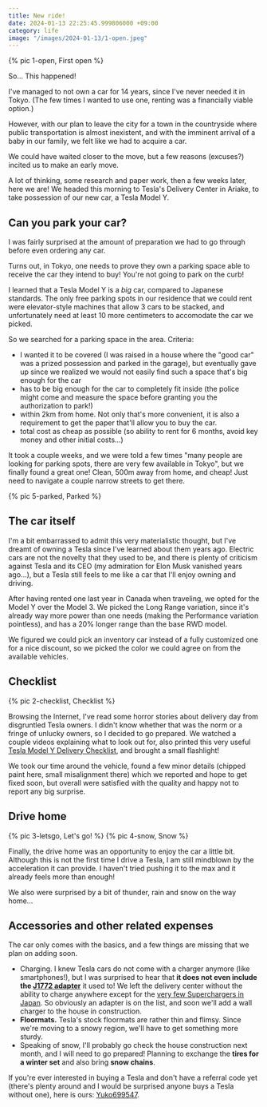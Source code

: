 ```yaml
---
title: New ride!
date: 2024-01-13 22:25:45.999806000 +09:00
category: life
image: "/images/2024-01-13/1-open.jpeg"
---
```


<p class="flex-centered">
  {% pic 1-open, First open %}
</p>

So... This happened!

I've managed to not own a car for 14 years, since I've never needed it in Tokyo. (The few times I wanted to use one, renting was a financially viable option.)

However, with our plan to leave the city for a town in the countryside where public transportation is almost inexistent, and with the imminent arrival of a baby in our family, we felt like we had to acquire a car.

We could have waited closer to the move, but a few reasons (excuses?) incited us to make an early move.

A lot of thinking, some research and paper work, then a few weeks later, here we are! We headed this morning to Tesla's Delivery Center in Ariake, to take possession of our new car, a Tesla Model Y.

## Can you park your car?

I was fairly surprised at the amount of preparation we had to go through before even ordering any car.

Turns out, in Tokyo, one needs to prove they own a parking space able to receive the car they intend to buy! You're not going to park on the curb!

I learned that a Tesla Model Y is a _big_ car, compared to Japanese standards.
The only free parking spots in our residence that we could rent were elevator-style machines that allow 3 cars to be stacked, and unfortunately need at least 10 more centimeters to accomodate the car we picked.

So we searched for a parking space in the area. Criteria:

- I wanted it to be covered (I was raised in a house where the "good car" was a prized possession and parked in the garage), but eventually gave up since we realized we would not easily find such a space that's big enough for the car
- has to be big enough for the car to completely fit inside (the police might come and measure the space before granting you the authorization to park!)
- within 2km from home. Not only that's more convenient, it is also a requirement to get the paper that'll allow you to buy the car.
- total cost as cheap as possible (so ability to rent for 6 months, avoid key money and other initial costs...)

It took a couple weeks, and we were told a few times "many people are looking for parking spots, there are very few available in Tokyo", but we finally found a great one! Clean, 500m away from home, and cheap! Just need to navigate a couple narrow streets to get there.

<p class="flex-centered">
  {% pic 5-parked, Parked %}
</p>

## The car itself

I'm a bit embarrassed to admit this very materialistic thought, but I've dreamt of owning a Tesla since I've learned about them years ago.
Electric cars are not the novelty that they used to be, and there is plenty of criticism against Tesla and its CEO (my admiration for Elon Musk vanished years ago...), but a Tesla still feels to me like a car that I'll enjoy owning and driving.

After having rented one last year in Canada when traveling, we opted for the Model Y over the Model 3.
We picked the Long Range variation, since it's already way more power than one needs (making the Performance variation pointless), and has a 20% longer range than the base RWD model.

We figured we could pick an inventory car instead of a fully customized one for a nice discount, so we picked the color we could agree on from the available vehicles.

## Checklist

<p class="flex-centered">
  {% pic 2-checklist, Checklist %}
</p>

Browsing the Internet, I've read some horror stories about delivery day from disgruntled Tesla owners. I didn't know whether that was the norm or a fringe of unlucky owners, so I decided to go prepared. We watched a couple videos explaining what to look out for, also printed this very useful [Tesla Model Y Delivery Checklist](https://github.com/polymorphic/tesla-model-y-checklist), and brought a small flashlight!

We took our time around the vehicle, found a few minor details (chipped paint here, small misalignment there) which we reported and hope to get fixed soon, but overall were satisfied with the quality and happy not to report any big surprise.

## Drive home

<p class="flex-centered">
  {% pic 3-letsgo, Let's go! %}
  {% pic 4-snow, Snow %}
</p>

Finally, the drive home was an opportunity to enjoy the car a little bit. Although this is not the first time I drive a Tesla, I am still mindblown by the acceleration it can provide. I haven't tried pushing it to the max and it already feels more than enough!

We also were surprised by a bit of thunder, rain and snow on the way home...

## Accessories and other related expenses

The car only comes with the basics, and a few things are missing that we plan on adding soon.

- Charging. I knew Tesla cars do not come with a charger anymore (like smartphones!), but I was surprised to hear that **it does not even include the [J1772 adapter](https://shop.tesla.com/product/sae-j1772-charging-adapter)** it used to! We left the delivery center without the ability to charge anywhere except for the [very few Superchargers in Japan](https://www.tesla.com/findus/list/superchargers/Japan). So obviously an adapter is on the list, and soon we'll add a wall charger to the house in construction.
- **Floormats.** Tesla's stock floormats are rather thin and flimsy. Since we're moving to a snowy region, we'll have to get something more sturdy.
- Speaking of snow, I'll probably go check the house construction next month, and I will need to go prepared! Planning to exchange the **tires for a winter set** and also bring **snow chains**.

If you're ever interested in buying a Tesla and don't have a referral code yet (there's plenty around and I would be surprised anyone buys a Tesla without one), here is ours: [Yuko699547](https://www.tesla.com/referral/yuko699547).
